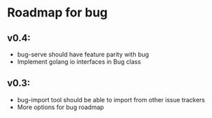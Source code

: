 # Roadmap for bug

## v0.4:
- bug-serve should have feature parity with bug
- Implement golang io interfaces in Bug class

## v0.3:
- bug-import tool should be able to import from other issue trackers
- More options for bug roadmap
